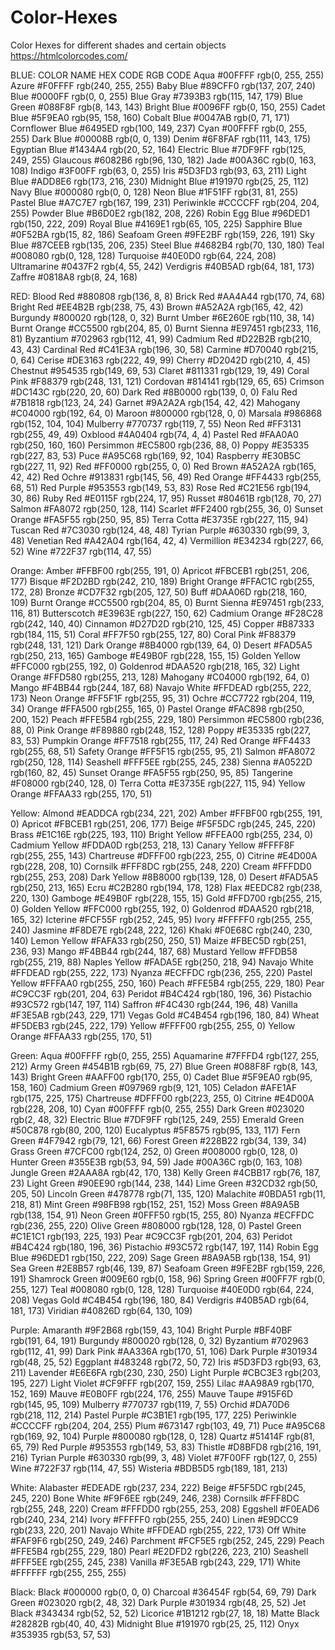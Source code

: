 # Color-Hexes
Color Hexes for different shades and certain objects
https://htmlcolorcodes.com/

BLUE:
COLOR	NAME	HEX CODE	RGB CODE
Aqua	#00FFFF	rgb(0, 255, 255)
Azure	#F0FFFF	rgb(240, 255, 255)
Baby Blue	#89CFF0	rgb(137, 207, 240)
Blue	#0000FF	rgb(0, 0, 255)
Blue Gray	#7393B3	rgb(115, 147, 179)
Blue Green	#088F8F	rgb(8, 143, 143)
Bright Blue	#0096FF	rgb(0, 150, 255)
Cadet Blue	#5F9EA0	rgb(95, 158, 160)
Cobalt Blue	#0047AB	rgb(0, 71, 171)
Cornflower Blue	#6495ED	rgb(100, 149, 237)
Cyan	#00FFFF	rgb(0, 255, 255)
Dark Blue	#00008B	rgb(0, 0, 139)
Denim	#6F8FAF	rgb(111, 143, 175)
Egyptian Blue	#1434A4	rgb(20, 52, 164)
Electric Blue	#7DF9FF	rgb(125, 249, 255)
Glaucous	#6082B6	rgb(96, 130, 182)
Jade	#00A36C	rgb(0, 163, 108)
Indigo	#3F00FF	rgb(63, 0, 255)
Iris	#5D3FD3	rgb(93, 63, 211)
Light Blue	#ADD8E6	rgb(173, 216, 230)
Midnight Blue	#191970	rgb(25, 25, 112)
Navy Blue	#000080	rgb(0, 0, 128)
Neon Blue	#1F51FF	rgb(31, 81, 255)
Pastel Blue	#A7C7E7	rgb(167, 199, 231)
Periwinkle	#CCCCFF	rgb(204, 204, 255)
Powder Blue	#B6D0E2	rgb(182, 208, 226)
Robin Egg Blue	#96DED1	rgb(150, 222, 209)
Royal Blue	#4169E1	rgb(65, 105, 225)
Sapphire Blue	#0F52BA	rgb(15, 82, 186)
Seafoam Green	#9FE2BF	rgb(159, 226, 191)
Sky Blue	#87CEEB	rgb(135, 206, 235)
Steel Blue	#4682B4	rgb(70, 130, 180)
Teal	#008080	rgb(0, 128, 128)
Turquoise	#40E0D0	rgb(64, 224, 208)
Ultramarine	#0437F2	rgb(4, 55, 242)
Verdigris	#40B5AD	rgb(64, 181, 173)
Zaffre	#0818A8	rgb(8, 24, 168)


RED:
Blood Red	#880808	rgb(136, 8, 8)
Brick Red	#AA4A44	rgb(170, 74, 68)
Bright Red	#EE4B2B	rgb(238, 75, 43)
Brown	#A52A2A	rgb(165, 42, 42)
Burgundy	#800020	rgb(128, 0, 32)
Burnt Umber	#6E260E	rgb(110, 38, 14)
Burnt Orange	#CC5500	rgb(204, 85, 0)
Burnt Sienna	#E97451	rgb(233, 116, 81)
Byzantium	#702963	rgb(112, 41, 99)
Cadmium Red	#D22B2B	rgb(210, 43, 43)
Cardinal Red	#C41E3A	rgb(196, 30, 58)
Carmine	#D70040	rgb(215, 0, 64)
Cerise	#DE3163	rgb(222, 49, 99)
Cherry	#D2042D	rgb(210, 4, 45)
Chestnut	#954535	rgb(149, 69, 53)
Claret	#811331	rgb(129, 19, 49)
Coral Pink	#F88379	rgb(248, 131, 121)
Cordovan	#814141	rgb(129, 65, 65)
Crimson	#DC143C	rgb(220, 20, 60)
Dark Red	#8B0000	rgb(139, 0, 0)
Falu Red	#7B1818	rgb(123, 24, 24)
Garnet	#9A2A2A	rgb(154, 42, 42)
Mahogany	#C04000	rgb(192, 64, 0)
Maroon	#800000	rgb(128, 0, 0)
Marsala	#986868	rgb(152, 104, 104)
Mulberry	#770737	rgb(119, 7, 55)
Neon Red	#FF3131	rgb(255, 49, 49)
Oxblood	#4A0404	rgb(74, 4, 4)
Pastel Red	#FAA0A0	rgb(250, 160, 160)
Persimmon	#EC5800	rgb(236, 88, 0)
Poppy	#E35335	rgb(227, 83, 53)
Puce	#A95C68	rgb(169, 92, 104)
Raspberry	#E30B5C	rgb(227, 11, 92)
Red	#FF0000	rgb(255, 0, 0)
Red Brown	#A52A2A	rgb(165, 42, 42)
Red Ochre	#913831	rgb(145, 56, 49)
Red Orange	#FF4433	rgb(255, 68, 51)
Red Purple	#953553	rgb(149, 53, 83)
Rose Red	#C21E56	rgb(194, 30, 86)
Ruby Red	#E0115F	rgb(224, 17, 95)
Russet	#80461B	rgb(128, 70, 27)
Salmon	#FA8072	rgb(250, 128, 114)
Scarlet	#FF2400	rgb(255, 36, 0)
Sunset Orange	#FA5F55	rgb(250, 95, 85)
Terra Cotta	#E3735E	rgb(227, 115, 94)
Tuscan Red	#7C3030	rgb(124, 48, 48)
Tyrian Purple	#630330	rgb(99, 3, 48)
Venetian Red	#A42A04	rgb(164, 42, 4)
Vermillion	#E34234	rgb(227, 66, 52)
Wine	#722F37	rgb(114, 47, 55)


Orange:
Amber	#FFBF00	rgb(255, 191, 0)
Apricot	#FBCEB1	rgb(251, 206, 177)
Bisque	#F2D2BD	rgb(242, 210, 189)
Bright Orange	#FFAC1C	rgb(255, 172, 28)
Bronze	#CD7F32	rgb(205, 127, 50)
Buff	#DAA06D	rgb(218, 160, 109)
Burnt Orange	#CC5500	rgb(204, 85, 0)
Burnt Sienna	#E97451	rgb(233, 116, 81)
Butterscotch	#E3963E	rgb(227, 150, 62)
Cadmium Orange	#F28C28	rgb(242, 140, 40)
Cinnamon	#D27D2D	rgb(210, 125, 45)
Copper	#B87333	rgb(184, 115, 51)
Coral	#FF7F50	rgb(255, 127, 80)
Coral Pink	#F88379	rgb(248, 131, 121)
Dark Orange	#8B4000	rgb(139, 64, 0)
Desert	#FAD5A5	rgb(250, 213, 165)
Gamboge	#E49B0F	rgb(228, 155, 15)
Golden Yellow	#FFC000	rgb(255, 192, 0)
Goldenrod	#DAA520	rgb(218, 165, 32)
Light Orange	#FFD580	rgb(255, 213, 128)
Mahogany	#C04000	rgb(192, 64, 0)
Mango	#F4BB44	rgb(244, 187, 68)
Navajo White	#FFDEAD	rgb(255, 222, 173)
Neon Orange	#FF5F1F	rgb(255, 95, 31)
Ochre	#CC7722	rgb(204, 119, 34)
Orange	#FFA500	rgb(255, 165, 0)
Pastel Orange	#FAC898	rgb(250, 200, 152)
Peach	#FFE5B4	rgb(255, 229, 180)
Persimmon	#EC5800	rgb(236, 88, 0)
Pink Orange	#F89880	rgb(248, 152, 128)
Poppy	#E35335	rgb(227, 83, 53)
Pumpkin Orange	#FF7518	rgb(255, 117, 24)
Red Orange	#FF4433	rgb(255, 68, 51)
Safety Orange	#FF5F15	rgb(255, 95, 21)
Salmon	#FA8072	rgb(250, 128, 114)
Seashell	#FFF5EE	rgb(255, 245, 238)
Sienna	#A0522D	rgb(160, 82, 45)
Sunset Orange	#FA5F55	rgb(250, 95, 85)
Tangerine	#F08000	rgb(240, 128, 0)
Terra Cotta	#E3735E	rgb(227, 115, 94)
Yellow Orange	#FFAA33	rgb(255, 170, 51)

Yellow:
Almond	#EADDCA	rgb(234, 221, 202)
Amber	#FFBF00	rgb(255, 191, 0)
Apricot	#FBCEB1	rgb(251, 206, 177)
Beige	#F5F5DC	rgb(245, 245, 220)
Brass	#E1C16E	rgb(225, 193, 110)
Bright Yellow	#FFEA00	rgb(255, 234, 0)
Cadmium Yellow	#FDDA0D	rgb(253, 218, 13)
Canary Yellow	#FFFF8F	rgb(255, 255, 143)
Chartreuse	#DFFF00	rgb(223, 255, 0)
Citrine	#E4D00A	rgb(228, 208, 10)
Cornsilk	#FFF8DC	rgb(255, 248, 220)
Cream	#FFFDD0	rgb(255, 253, 208)
Dark Yellow	#8B8000	rgb(139, 128, 0)
Desert	#FAD5A5	rgb(250, 213, 165)
Ecru	#C2B280	rgb(194, 178, 128)
Flax	#EEDC82	rgb(238, 220, 130)
Gamboge	#E49B0F	rgb(228, 155, 15)
Gold	#FFD700	rgb(255, 215, 0)
Golden Yellow	#FFC000	rgb(255, 192, 0)
Goldenrod	#DAA520	rgb(218, 165, 32)
Icterine	#FCF55F	rgb(252, 245, 95)
Ivory	#FFFFF0	rgb(255, 255, 240)
Jasmine	#F8DE7E	rgb(248, 222, 126)
Khaki	#F0E68C	rgb(240, 230, 140)
Lemon Yellow	#FAFA33	rgb(250, 250, 51)
Maize	#FBEC5D	rgb(251, 236, 93)
Mango	#F4BB44	rgb(244, 187, 68)
Mustard Yellow	#FFDB58	rgb(255, 219, 88)
Naples Yellow	#FADA5E	rgb(250, 218, 94)
Navajo White	#FFDEAD	rgb(255, 222, 173)
Nyanza	#ECFFDC	rgb(236, 255, 220)
Pastel Yellow	#FFFAA0	rgb(255, 250, 160)
Peach	#FFE5B4	rgb(255, 229, 180)
Pear	#C9CC3F	rgb(201, 204, 63)
Peridot	#B4C424	rgb(180, 196, 36)
Pistachio	#93C572	rgb(147, 197, 114)
Saffron	#F4C430	rgb(244, 196, 48)
Vanilla	#F3E5AB	rgb(243, 229, 171)
Vegas Gold	#C4B454	rgb(196, 180, 84)
Wheat	#F5DEB3	rgb(245, 222, 179)
Yellow	#FFFF00	rgb(255, 255, 0)
Yellow Orange	#FFAA33	rgb(255, 170, 51)


Green:
Aqua	#00FFFF	rgb(0, 255, 255)
Aquamarine	#7FFFD4	rgb(127, 255, 212)
Army Green	#454B1B	rgb(69, 75, 27)
Blue Green	#088F8F	rgb(8, 143, 143)
Bright Green	#AAFF00	rgb(170, 255, 0)
Cadet Blue	#5F9EA0	rgb(95, 158, 160)
Cadmium Green	#097969	rgb(9, 121, 105)
Celadon	#AFE1AF	rgb(175, 225, 175)
Chartreuse	#DFFF00	rgb(223, 255, 0)
Citrine	#E4D00A	rgb(228, 208, 10)
Cyan	#00FFFF	rgb(0, 255, 255)
Dark Green	#023020	rgb(2, 48, 32)
Electric Blue	#7DF9FF	rgb(125, 249, 255)
Emerald Green	#50C878	rgb(80, 200, 120)
Eucalyptus	#5F8575	rgb(95, 133, 117)
Fern Green	#4F7942	rgb(79, 121, 66)
Forest Green	#228B22	rgb(34, 139, 34)
Grass Green	#7CFC00	rgb(124, 252, 0)
Green	#008000	rgb(0, 128, 0)
Hunter Green	#355E3B	rgb(53, 94, 59)
Jade	#00A36C	rgb(0, 163, 108)
Jungle Green	#2AAA8A	rgb(42, 170, 138)
Kelly Green	#4CBB17	rgb(76, 187, 23)
Light Green	#90EE90	rgb(144, 238, 144)
Lime Green	#32CD32	rgb(50, 205, 50)
Lincoln Green	#478778	rgb(71, 135, 120)
Malachite	#0BDA51	rgb(11, 218, 81)
Mint Green	#98FB98	rgb(152, 251, 152)
Moss Green	#8A9A5B	rgb(138, 154, 91)
Neon Green	#0FFF50	rgb(15, 255, 80)
Nyanza	#ECFFDC	rgb(236, 255, 220)
Olive Green	#808000	rgb(128, 128, 0)
Pastel Green	#C1E1C1	rgb(193, 225, 193)
Pear	#C9CC3F	rgb(201, 204, 63)
Peridot	#B4C424	rgb(180, 196, 36)
Pistachio	#93C572	rgb(147, 197, 114)
Robin Egg Blue	#96DED1	rgb(150, 222, 209)
Sage Green	#8A9A5B	rgb(138, 154, 91)
Sea Green	#2E8B57	rgb(46, 139, 87)
Seafoam Green	#9FE2BF	rgb(159, 226, 191)
Shamrock Green	#009E60	rgb(0, 158, 96)
Spring Green	#00FF7F	rgb(0, 255, 127)
Teal	#008080	rgb(0, 128, 128)
Turquoise	#40E0D0	rgb(64, 224, 208)
Vegas Gold	#C4B454	rgb(196, 180, 84)
Verdigris	#40B5AD	rgb(64, 181, 173)
Viridian	#40826D	rgb(64, 130, 109)

Purple:
Amaranth	#9F2B68	rgb(159, 43, 104)
Bright Purple	#BF40BF	rgb(191, 64, 191)
Burgundy	#800020	rgb(128, 0, 32)
Byzantium	#702963	rgb(112, 41, 99)
Dark Pink	#AA336A	rgb(170, 51, 106)
Dark Purple	#301934	rgb(48, 25, 52)
Eggplant	#483248	rgb(72, 50, 72)
Iris	#5D3FD3	rgb(93, 63, 211)
Lavender	#E6E6FA	rgb(230, 230, 250)
Light Purple	#CBC3E3	rgb(203, 195, 227)
Light Violet	#CF9FFF	rgb(207, 159, 255)
Lilac	#AA98A9	rgb(170, 152, 169)
Mauve	#E0B0FF	rgb(224, 176, 255)
Mauve Taupe	#915F6D	rgb(145, 95, 109)
Mulberry	#770737	rgb(119, 7, 55)
Orchid	#DA70D6	rgb(218, 112, 214)
Pastel Purple	#C3B1E1	rgb(195, 177, 225)
Periwinkle	#CCCCFF	rgb(204, 204, 255)
Plum	#673147	rgb(103, 49, 71)
Puce	#A95C68	rgb(169, 92, 104)
Purple	#800080	rgb(128, 0, 128)
Quartz	#51414F	rgb(81, 65, 79)
Red Purple	#953553	rgb(149, 53, 83)
Thistle	#D8BFD8	rgb(216, 191, 216)
Tyrian Purple	#630330	rgb(99, 3, 48)
Violet	#7F00FF	rgb(127, 0, 255)
Wine	#722F37	rgb(114, 47, 55)
Wisteria	#BDB5D5	rgb(189, 181, 213)


White:
Alabaster	#EDEADE	rgb(237, 234, 222)
Beige	#F5F5DC	rgb(245, 245, 220)
Bone White	#F9F6EE	rgb(249, 246, 238)
Cornsilk	#FFF8DC	rgb(255, 248, 220)
Cream	#FFFDD0	rgb(255, 253, 208)
Eggshell	#F0EAD6	rgb(240, 234, 214)
Ivory	#FFFFF0	rgb(255, 255, 240)
Linen	#E9DCC9	rgb(233, 220, 201)
Navajo White	#FFDEAD	rgb(255, 222, 173)
Off White	#FAF9F6	rgb(250, 249, 246)
Parchment	#FCF5E5	rgb(252, 245, 229)
Peach	#FFE5B4	rgb(255, 229, 180)
Pearl	#E2DFD2	rgb(226, 223, 210)
Seashell	#FFF5EE	rgb(255, 245, 238)
Vanilla	#F3E5AB	rgb(243, 229, 171)
White	#FFFFFF	rgb(255, 255, 255)


Black:
Black	#000000	rgb(0, 0, 0)
Charcoal	#36454F	rgb(54, 69, 79)
Dark Green	#023020	rgb(2, 48, 32)
Dark Purple	#301934	rgb(48, 25, 52)
Jet Black	#343434	rgb(52, 52, 52)
Licorice	#1B1212	rgb(27, 18, 18)
Matte Black	#28282B	rgb(40, 40, 43)
Midnight Blue	#191970	rgb(25, 25, 112)
Onyx	#353935	rgb(53, 57, 53)

